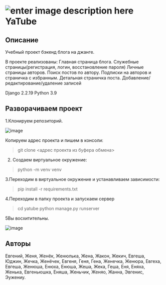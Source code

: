 ﻿# ![enter image description here](https://assets.bigcartel.com/product_images/196239439/94807028.png?auto=format&amp;fit=max&amp;h=40&amp;w=40) YaTube
## Описание

Учебный проект бэкенд блога на джанге.

В проекте реализованы:
Главная страница блога.
Служебные страницы(регистрация, логин, восстановление пароля)
Личные страницы авторов.
Поиск постов по автору.
Подписки на авторов и страничка с избранным.
Детальная страничка поста.
Добавление/редактирование/удаление записей

Django 2.2.19
Python 3.9

## Разворачиваем проект

1.Клонируем репозиторий.

![image](https://user-images.githubusercontent.com/95754536/179200199-b09983ab-56a2-4ce7-8d97-aaf27d59850f.png)

Копируем адрес проекта и пишем в консоли:
>git clone <адрес проекта из буфера обмена>

2. Создаем виртуальное окружение:
> python -m venv venv

3.Переходим в виртуальное окружение и устанавливаем зависимости:
> pip install -r requirements.txt

4.Переходим в папку проекта и запускаем сервер
>cd yatube
>python manage.py runserver

5Вы восхитительны.

![image](https://user-images.githubusercontent.com/95754536/179201964-a576d94e-aa77-4855-a904-0c7ad910df35.png)


## Авторы
Евгений, Женя, Женёк, Женюлька, Жена, Жакон, Жекич, Евгеша, Юджин, Жечка, Женёчек, Евгеня, Геня, Гена, Женечка, Женюра, Евгеха, Евгеша, Женюша, Енюха, Енюша, Жеша, Жека, Геша, Еня, Еняха, Женька, Евгеньюшка, Еняша, Женьчик, Женяо, Жанна, Эвгенис, Эужениу.




